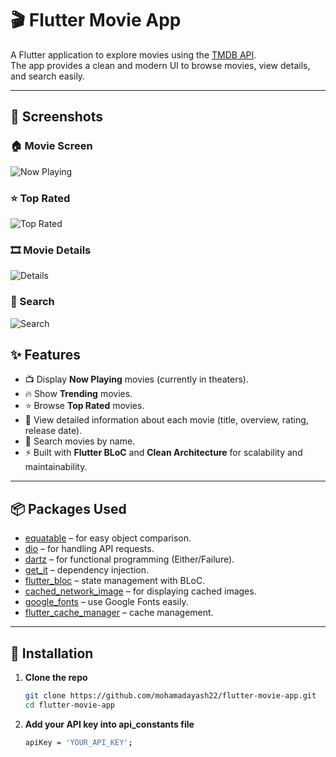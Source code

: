# 🎬 Flutter Movie App

A Flutter application to explore movies using the [TMDB API](https://www.themoviedb.org/).  
The app provides a clean and modern UI to browse movies, view details, and search easily.

---

## 📸 Screenshots

### 🏠 Movie Screen

![Now Playing](screenshot/Movie_Screen.jpg)

### ⭐ Top Rated

![Top Rated](screenshot/See_More.jpg)

### 🎞️ Movie Details

![Details](screenshot/Movie_Details.jpg)

### 🔎 Search

![Search](screenshot/Search_Screen.jpg)

## ✨ Features

- 📺 Display **Now Playing** movies (currently in theaters).
- 🔥 Show **Trending** movies.
- ⭐ Browse **Top Rated** movies.
- 📝 View detailed information about each movie (title, overview, rating, release date).
- 🔎 Search movies by name.
- ⚡ Built with **Flutter BLoC** and **Clean Architecture** for scalability and maintainability.

---

## 📦 Packages Used

- [equatable](https://pub.dev/packages/equatable) – for easy object comparison.
- [dio](https://pub.dev/packages/dio) – for handling API requests.
- [dartz](https://pub.dev/packages/dartz) – for functional programming (Either/Failure).
- [get_it](https://pub.dev/packages/get_it) – dependency injection.
- [flutter_bloc](https://pub.dev/packages/flutter_bloc) – state management with BLoC.
- [cached_network_image](https://pub.dev/packages/cached_network_image) – for displaying cached images.
- [google_fonts](https://pub.dev/packages/google_fonts) – use Google Fonts easily.
- [flutter_cache_manager](https://pub.dev/packages/flutter_cache_manager) – cache management.

---

## 🚀 Installation

1. **Clone the repo**

   ```bash
   git clone https://github.com/mohamadayash22/flutter-movie-app.git
   cd flutter-movie-app
   ```

2. **Add your API key into api_constants file**
   ```bash
   apiKey = 'YOUR_API_KEY';
   ```
